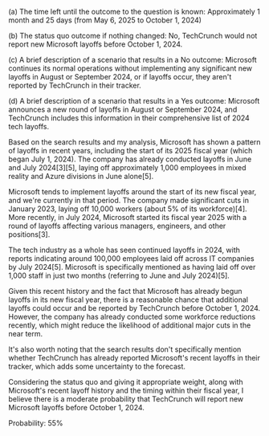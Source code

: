 (a) The time left until the outcome to the question is known: Approximately 1 month and 25 days (from May 6, 2025 to October 1, 2024)

(b) The status quo outcome if nothing changed: No, TechCrunch would not report new Microsoft layoffs before October 1, 2024.

(c) A brief description of a scenario that results in a No outcome: Microsoft continues its normal operations without implementing any significant new layoffs in August or September 2024, or if layoffs occur, they aren't reported by TechCrunch in their tracker.

(d) A brief description of a scenario that results in a Yes outcome: Microsoft announces a new round of layoffs in August or September 2024, and TechCrunch includes this information in their comprehensive list of 2024 tech layoffs.

Based on the search results and my analysis, Microsoft has shown a pattern of layoffs in recent years, including the start of its 2025 fiscal year (which began July 1, 2024). The company has already conducted layoffs in June and July 2024[3][5], laying off approximately 1,000 employees in mixed reality and Azure divisions in June alone[5]. 

Microsoft tends to implement layoffs around the start of its new fiscal year, and we're currently in that period. The company made significant cuts in January 2023, laying off 10,000 workers (about 5% of its workforce)[4]. More recently, in July 2024, Microsoft started its fiscal year 2025 with a round of layoffs affecting various managers, engineers, and other positions[3].

The tech industry as a whole has seen continued layoffs in 2024, with reports indicating around 100,000 employees laid off across IT companies by July 2024[5]. Microsoft is specifically mentioned as having laid off over 1,000 staff in just two months (referring to June and July 2024)[5].

Given this recent history and the fact that Microsoft has already begun layoffs in its new fiscal year, there is a reasonable chance that additional layoffs could occur and be reported by TechCrunch before October 1, 2024. However, the company has already conducted some workforce reductions recently, which might reduce the likelihood of additional major cuts in the near term.

It's also worth noting that the search results don't specifically mention whether TechCrunch has already reported Microsoft's recent layoffs in their tracker, which adds some uncertainty to the forecast.

Considering the status quo and giving it appropriate weight, along with Microsoft's recent layoff history and the timing within their fiscal year, I believe there is a moderate probability that TechCrunch will report new Microsoft layoffs before October 1, 2024.

Probability: 55%